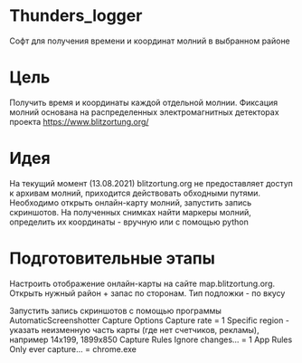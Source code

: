 # Thunders_logger
Софт для получения времени и координат молний в выбранном районе

# Цель 
Получить время и координаты каждой отдельной молнии. Фиксация молний основана на распределенных электромагнитных детекторах проекта https://www.blitzortung.org/

# Идея
На текущий момент (13.08.2021) blitzortung.org не предоставляет доступ к архивам молний, приходится действовать обходными путями.
Необходимо открыть онлайн-карту молний, запустить запись скриншотов.
На полученных снимках найти маркеры молний, определить их координаты - вручную или с помощью python

# Подготовительные этапы
Настроить отображение онлайн-карты на сайте map.blitzortung.org. Открыть нужный район + запас по сторонам. Тип подложки - по вкусу

Запустить запись скриншотов с помощью программы AutomaticScreenshotter
Capture Options
  Capture rate = 1
  Specific region - указать неизменную часть карты (где нет счетчиков, рекламы), например 14х199, 1899х850
Capture Rules
  Ignore changes... = 1
App Rules
  Only ever capture... = chrome.exe
